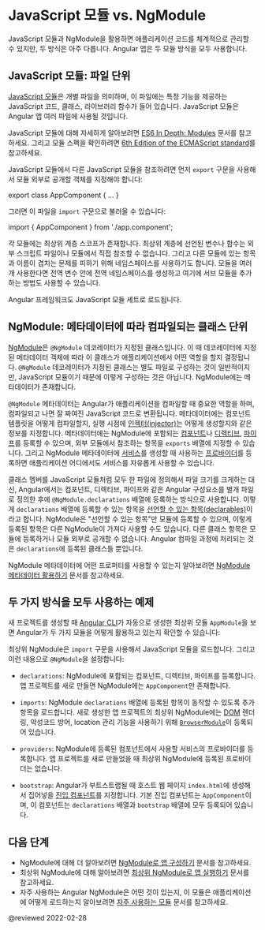 <!--
# JavaScript modules vs. NgModules
-->
# JavaScript 모듈 vs. NgModule

<!--
JavaScript modules and NgModules can help you modularize your code, but they are very different.
Angular applications rely on both kinds of modules.
-->
JavaScript 모듈과 NgModule을 활용하면 애플리케이션 코드를 체계적으로 관리할 수 있지만, 두 방식은 아주 다릅니다.
Angular 앱은 두 모듈 방식을 모두 사용합니다.


<!--
## JavaScript modules: Files containing code
-->
## JavaScript 모듈: 파일 단위

<!--
A [JavaScript module](https://javascript.info/modules "JavaScript.Info - Modules") is an individual file with JavaScript code, usually containing a class or a library of functions for a specific purpose within your application.
JavaScript modules let you spread your work across multiple files.

<div class="alert is-helpful">

To learn more about JavaScript modules, see [ES6 In Depth: Modules](https://hacks.mozilla.org/2015/08/es6-in-depth-modules).
For the module specification, see the [6th Edition of the ECMAScript standard](https://www.ecma-international.org/ecma-262/6.0/#sec-modules).

</div>

To make the code in a JavaScript module available to other modules, use an `export` statement at the end of the relevant code in the module, such as the following:

<code-example format="typescript" language="typescript">

export class AppComponent { &hellip; }

</code-example>

When you need that module's code in another module, use an `import` statement as follows:

<code-example format="typescript" language="typescript">

import { AppComponent } from './app.component';

</code-example>

Each module has its own top-level scope.
In other words, top-level variables and functions in a module are not seen in other scripts or modules.
Each module provides a namespace for identifiers to prevent them from clashing with identifiers in other modules.
With multiple modules, you can prevent accidental global variables by creating a single global namespace and adding submodules to it.

The Angular framework itself is loaded as a set of JavaScript modules.
-->
[JavaScript 모듈](https://javascript.info/modules "JavaScript.Info - Modules")은 개별 파일을 의미하며, 이 파일에는 특정 기능을 제공하는 JavaScript 코드, 클래스, 라이브러리 함수가 들어 있습니다.
JavaScript 모듈은 Angular 앱 여러 파일에 사용될 것입니다.

<div class="alert is-helpful">

JavaScript 모듈에 대해 자세하게 알아보려면 [ES6 In Depth: Modules](https://hacks.mozilla.org/2015/08/es6-in-depth-modules) 문서를 참고하세요.
그리고 모듈 스펙을 확인하려면 [6th Edition of the ECMAScript standard](http://www.ecma-international.org/ecma-262/6.0/#sec-modules)를 참고하세요.

</div>

JavaScript 모듈에서 다른 JavaScript 모듈을 참조하려면 먼저 `export` 구문을 사용해서 모듈 외부로 공개할 객체를 지정해야 합니다:

<code-example format="typescript" language="typescript">

export class AppComponent { &hellip; }

</code-example>

그러면 이 파일을 `import` 구문으로 불러올 수 있습니다:

<code-example format="typescript" language="typescript">

import { AppComponent } from './app.component';

</code-example>

각 모듈에는 최상위 계층 스코프가 존재합니다.
최상위 계층에 선언된 변수나 함수는 외부 스크립트 파일이나 모듈에서 직접 참조할 수 없습니다.
그리고 다른 모듈에 있는 항목과 이름이 겹치는 문제를 피하기 위해 네임스페이스를 사용하기도 합니다.
모듈을 여러개 사용한다면 전역 변수 안에 전역 네임스페이스를 생성하고 여기에 서브 모듈을 추가하는 방법도 사용할 수 있습니다.

Angular 프레임워크도 JavaScript 모듈 세트로 로드됩니다.


<!--
## NgModules: Classes with metadata for compiling
-->
## NgModule: 메타데이터에 따라 컴파일되는 클래스 단위

<!--
An [NgModule](guide/glossary#ngmodule "Definition of NgModule") is a class marked by the `@NgModule` decorator with a metadata object that describes how that particular part of the application fits together with the other parts.
NgModules are specific to Angular.
While classes with an `@NgModule` decorator are by convention kept in their own files, they differ from JavaScript modules because they include this metadata.

The `@NgModule` metadata plays an important role in guiding the Angular compilation process that converts the application code you write into highly performant JavaScript code.
The metadata describes how to compile a component's template and how to create an [injector](guide/glossary#injector "Definition of injector") at runtime.
It identifies the NgModule's [components](guide/glossary#component "Definition of component"), [directives](guide/glossary#directive "Definition of directive"), and [pipes](guide/glossary#pipe "Definition of pipe)"),
and makes some of them public through the `exports` property so that external components can use them.
You can also use an NgModule to add [providers](guide/glossary#provider "Definition of provider") for [services](guide/glossary#service "Definition of a service"), so that the services are available elsewhere in your application.

Rather than defining all member classes in one giant file as a JavaScript module, declare which components, directives, and pipes belong to the NgModule in the `@NgModule.declarations` list.
These classes are called [declarables](guide/glossary#declarable "Definition of a declarable").
An NgModule can export only the declarable classes it owns or imports from other NgModules.
It doesn't declare or export any other kind of class.
Declarables are the only classes that matter to the Angular compilation process.

For a complete description of the NgModule metadata properties, see [Using the NgModule metadata](guide/ngmodule-api "Using the NgModule metadata").
-->
[NgModule](guide/glossary#ngmodule "Definition of NgModule")은 `@NgModule` 데코레이터가 지정된 클래스입니다.
이 때 데코레이터에 지정된 메타데이터 객체에 따라 이 클래스가 애플리케이션에서 어떤 역할을 할지 결정됩니다.
`@NgModule` 데코레이터가 지정된 클래스는 별도 파일로 구성하는 것이 일반적이지만, JavaScript 모듈이기 때문에 이렇게 구성하는 것은 아닙니다.
NgModule에는 메타데이터가 존재합니다.

`@NgModule` 메타데이터는 Angular가 애플리케이션을 컴파일할 때 중요한 역할을 하며, 컴파일되고 나면 잘 짜여진 JavaScript 코드로 변환됩니다.
메타데이터에는 컴포넌트 템플릿을 어떻게 컴파일할지, 실행 시점에 [인젝터(injector)](guide/glossary#injector "Definition of injector")는 어떻게 생성할지와 같은 정보를 지정합니다.
메타데이터에는 NgModule에 포함되는 [컴포넌트](guide/glossary#component "Definition of component")나 [디렉티브](guide/glossary#directive "Definition of directive"), [파이프](guide/glossary#pipe "Definition of pipe)")를 등록할 수 있으며, 외부 모듈에서 참조하는 항목을 `exports` 배열에 지정할 수 있습니다.
그리고 NgModule 메타데이터에 [서비스](guide/glossary#service "Definition of a service")를 생성할 때 사용하는 [프로바이더](guide/glossary#provider "Definition of provider")를 등록하면 애플리케이션 어디에서도 서비스를 자유롭게 사용할 수 있습니다.

클래스 멤버를 JavaScript 모듈처럼 모두 한 파일에 정의해서 파일 크기를 크게하는 대신, Angular에서는 컴포넌트, 디렉티브, 파이프와 같은 Angular 구성요소를 별개 파일로 정의한 후에 `@NgModule.declarations` 배열에 등록하는 방식으로 사용합니다.
이렇게 `declarations` 배열에 등록할 수 있는 항목을 [선언할 수 있는 항목(declarables)](guide/glossary#declarable "Definition of a declarable")이라고 합니다.
NgModule은 "선언할 수 있는 항목"만 모듈에 등록할 수 있으며, 이렇게 등록된 항목은 다른 NgModule이 가져다 사용할 수도 있습니다.
다른 클래스 항목은 모듈에 등록하거나 모듈 외부로 공개할 수 없습니다.
Angular 컴파일 과정에 처리되는 것은 `declarations`에 등록된 클래스들 뿐입니다.

NgModule 메타데이터에 어떤 프로퍼티를 사용할 수 있는지 알아보려면 [NgModule 메타데이터 활용하기](guide/ngmodule-api "Using the NgModule metadata") 문서를 참고하세요.


<!--
## An example that uses both
-->
## 두 가지 방식을 모두 사용하는 예제

<!--
The root NgModule `AppModule` generated by the [Angular CLI](cli) for a new application project demonstrates how you use both kinds of modules:

<code-example header="src/app/app.module.ts (default AppModule)" path="ngmodules/src/app/app.module.1.ts"></code-example>

The root NgModule starts with `import` statements to import JavaScript modules.
It then configures the `@NgModule` with the following arrays:

*   `declarations`: The components, directives, and pipes that belong to the NgModule.
  A new application project's root NgModule has only one component, called `AppComponent`.

*   `imports`: Other NgModules you are using, so that you can use their declarables.
  The newly generated root NgModule imports [`BrowserModule`](api/platform-browser/BrowserModule "BrowserModule NgModule") in order to use browser-specific services such as [DOM](https://www.w3.org/TR/DOM-Level-2-Core/introduction.html "Definition of Document Object Model") rendering, sanitization, and location.

*   `providers`: Providers of services that components in other NgModules can use.
  There are no providers in a newly generated root NgModule.

*   `bootstrap`: The [entry component](guide/entry-components "Specifying an entry component") that Angular creates and inserts into the `index.html` host web page, thereby bootstrapping the application.
  This entry component, `AppComponent`, appears in both the `declarations` and the `bootstrap` arrays.
-->
새 프로젝트를 생성할 때 [Angular CLI](cli)가 자동으로 생성한 최상위 모듈 `AppModule`을 보면 Angular가 두 가지 모듈을 어떻게 활용하고 있는지 확인할 수 있습니다:

<code-example header="src/app/app.module.ts (default AppModule)" path="ngmodules/src/app/app.module.1.ts"></code-example>

최상위 NgModule은 `import` 구문을 사용해서 JavaScript 모듈을 로드합니다.
그리고 이런 내용으로 `@NgModule`을 설정합니다:

*   `declarations`: NgModule에 포함되는 컴포넌트, 디렉티브, 파이프를 등록합니다.
    앱 프로젝트를 새로 만들면 NgModule에는 `AppComponent`만 존재합니다.

*   `imports`: NgModule `declarations` 배열에 등록된 항목이 동작할 수 있도록 추가 항목을 로드합니다.
    새로 생성한 앱 프로젝트의 최상위 NgModule에는 [DOM](https://www.w3.org/TR/DOM-Level-2-Core/introduction.html "Definition of Document Object Model") 렌더링, 악성코드 방어, location 관리 기능을 사용하기 위해 [`BrowserModule`](api/platform-browser/BrowserModule "BrowserModule NgModule")이 등록되어 있습니다.

*   `providers`: NgModule에 등록된 컴포넌트에서 사용할 서비스의 프로바이더를 등록합니다.
    앱 프로젝트를 새로 만들었을 때 최상위 NgModule에 등록된 프로바이더는 없습니다.

*   `bootstrap`: Angular가 부트스트랩될 때 호스트 웹 페이지 `index.html`에 생성해서 집어넣을 [진입 컴포넌트](guide/entry-components "Specifying an entry component")를 지정합니다.
    기본 진입 컴포넌트는 `AppComponent`이며, 이 컴포넌트는 `declarations` 배열과 `bootstrap` 배열에 모두 등록되어 있습니다.


<!--
## Next steps
-->
## 다음 단계

<!--
*   For more about NgModules, see [Organizing your app with NgModules](guide/ngmodules "Organizing your app with NgModules").
*   To learn more about the root NgModule, see [Launching an app with a root NgModule](guide/bootstrapping "Launching an app with a root NgModule").
*   To learn about frequently used Angular NgModules and how to import them into your app, see [Frequently-used modules](guide/frequent-ngmodules "Frequently-used modules").
-->
*   NgModule에 대해 더 알아보려면 [NgModule로 앱 구성하기](guide/ngmodules "Organizing your app with NgModules") 문서를 참고하세요.
*   최상위 NgModule에 대해 알아보려면 [최상위 NgModule로 앱 실행하기](guide/bootstrapping "Launching an app with a root NgModule") 문서를 참고하세요.
*   자주 사용하는 Angular NgModule은 어떤 것이 있는지, 이 모듈은 애플리케이션에 어떻게 로드하는지 알아보려면 [자주 사용하는 모듈](guide/frequent-ngmodules "Frequently-used modules") 문서를 참고하세요.


<!-- links -->

<!-- external links -->

<!-- end links -->

@reviewed 2022-02-28
